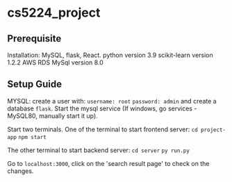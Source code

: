 # cs5224_project

## Prerequisite
Installation: MySQL, flask, React.
python version 3.9
scikit-learn version 1.2.2
AWS RDS MySql version 8.0

## Setup Guide
MYSQL: create a user with:
`username: root`
`password: admin`
and create a database `flask`. Start the mysql service (If windows, go services - MySQL80, manually start it up).

Start two terminals. 
One of the terminal to start frontend server: 
`cd project-app`
`npm start`

The other terminal to start backend server:
`cd server`
`py run.py`

Go to `localhost:3000`, click on the 'search result page' to check on the changes. 
